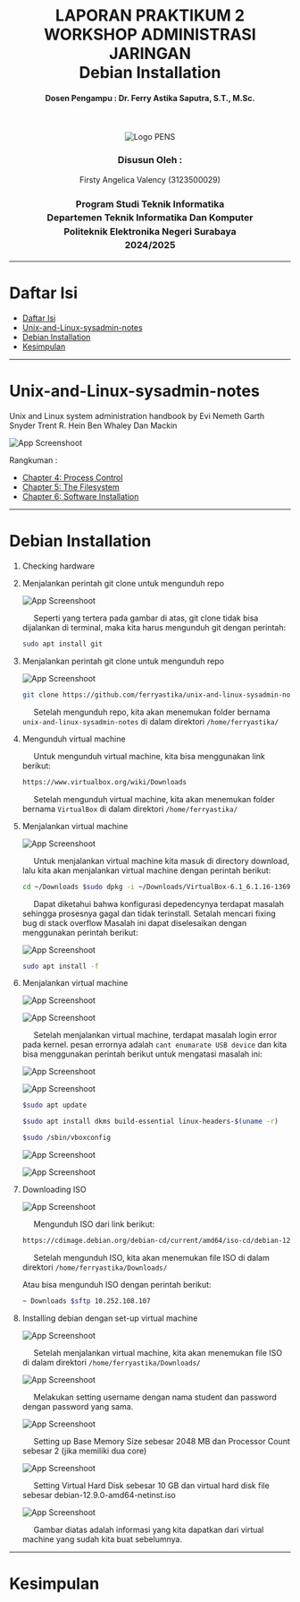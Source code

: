 <div align="center">
  <h1 style="font-weight: bold"> LAPORAN PRAKTIKUM 2 WORKSHOP ADMINISTRASI JARINGAN <br> Debian Installation </h1>
  <h4 style="text-align: center;">Dosen Pengampu : Dr. Ferry Astika Saputra, S.T., M.Sc.</h4>
</div>
<br />
<br />
<div align="center">
  <img src="https://upload.wikimedia.org/wikipedia/id/4/44/Logo_PENS.png" alt="Logo PENS">
  <h3 style="text-align: center;">Disusun Oleh : </h3>
  <p style="text-align: center;">
    Firsty Angelica Valency (3123500029)<br>
  </p>
  <h3 style="text-align: center;line-height: 1.5">Program Studi Teknik Informatika<br>Departemen Teknik Informatika Dan Komputer<br>Politeknik Elektronika Negeri Surabaya<br>2024/2025</h3>
  <hr>
</div>

# Daftar Isi

- [Daftar Isi](#daftar-isi)
- [Unix-and-Linux-sysadmin-notes](#unix-and-linux-sysadmin-notes)
- [Debian Installation](#debian-installation)
- [Kesimpulan](#kesimpulan)


---
# Unix-and-Linux-sysadmin-notes

  Unix and Linux system administration handbook by Evi Nemeth Garth Snyder Trent R. Hein Ben Whaley Dan Mackin

  ![App Screenshoot](assets/img/cover-book-unix-linux-sysadmin/cover_book_unix_linux_administration_handbook.png)

  Rangkuman :
  - [Chapter 4: Process Control](Chapter4_ProcessControl.md)
  - [Chapter 5: The Filesystem](Chapter5_TheFilesystem.md)
  - [Chapter 6: Software Installation](Chapter6_SoftwareInstallation.md)

---

# Debian Installation

1. Checking hardware 
   
2. Menjalankan perintah git clone untuk mengunduh repo
   
    ![App Screenshoot](assets/img/debian12_install/install_git.png)
   
    &nbsp;&nbsp;&nbsp;&nbsp; Seperti yang tertera pada gambar di atas, git clone tidak bisa dijalankan di terminal, maka kita harus mengunduh git dengan perintah: 

    ```bash
    sudo apt install git
    ```

3. Menjalankan perintah git clone untuk mengunduh repo
   
    ![App Screenshoot](assets/img/debian12_install/install_git.png)

    ```bash
    git clone https://github.com/ferryastika/unix-and-linux-sysadmin-notes.git

    ```
    &nbsp;&nbsp;&nbsp;&nbsp; Setelah mengunduh repo, kita akan menemukan folder bernama `unix-and-linux-sysadmin-notes` di dalam direktori `/home/ferryastika/`

4. Mengunduh virtual machine
  
     &nbsp;&nbsp;&nbsp;&nbsp; Untuk mengunduh virtual machine, kita bisa menggunakan link berikut: 
     
     ```bash
     https://www.virtualbox.org/wiki/Downloads
     ```

     &nbsp;&nbsp;&nbsp;&nbsp; Setelah mengunduh virtual machine, kita akan menemukan folder bernama `VirtualBox` di dalam direktori `/home/ferryastika/`

5. Menjalankan virtual machine
   
    ![App Screenshoot](assets/img/debian12_install/installing_vm.png)

    &nbsp;&nbsp;&nbsp;&nbsp; Untuk menjalankan virtual machine kita masuk di directory download, lalu kita akan menjalankan virtual machine dengan perintah berikut:

    ```bash
    cd ~/Downloads $sudo dpkg -i ~/Downloads/VirtualBox-6.1_6.1.16-136998~Ubuntu~bionic_amd64.deb 
    ```
    &nbsp;&nbsp;&nbsp;&nbsp; Dapat diketahui bahwa konfigurasi depedencynya terdapat masalah sehingga prosesnya gagal dan tidak terinstall. Setalah mencari fixing bug di stack overflow Masalah ini dapat diselesaikan dengan menggunakan perintah berikut:

    ![App Screenshoot](assets/img/debian12_install/fixing_depedencies.png)


    ```bash
    sudo apt install -f
    ``` 

6. Menjalankan virtual machine
   
    ![App Screenshoot](assets/img/debian12_install/tidak_bissa_login.png)

    ![App Screenshoot](assets/img/debian12_install/kernel_error.png)

    &nbsp;&nbsp;&nbsp;&nbsp; Setelah menjalankan virtual machine, terdapat masalah login error pada kernel. pesan errornya adalah `cant enumarate USB device` dan kita bisa menggunakan perintah berikut untuk mengatasi masalah ini:

    ![App Screenshoot](assets/img/debian12_install/fixing_kernel1.png)

    ![App Screenshoot](assets/img/debian12_install/fixing_kernel2.png)

    ```bash
    $sudo apt update

    $sudo apt install dkms build-essential linux-headers-$(uname -r)

    $sudo /sbin/vboxconfig
    ```

    ![App Screenshoot](assets/img/debian12_install/terfixing1.png)

    ![App Screenshoot](assets/img/debian12_install/terfixing1.png)

  7. Downloading ISO

     ![App Screenshoot](assets/img/debian12_install/download_iso.png)
     
     &nbsp;&nbsp;&nbsp;&nbsp; Mengunduh ISO dari link berikut:
     
     ```bash
     https://cdimage.debian.org/debian-cd/current/amd64/iso-cd/debian-12.0.0-amd64-netinst.iso
     ```  
     &nbsp;&nbsp;&nbsp;&nbsp; Setelah mengunduh ISO, kita akan menemukan file ISO di dalam direktori `/home/ferryastika/Downloads/`

     Atau bisa mengunduh ISO dengan perintah berikut:

     ```bash
     ~ Downloads $sftp 10.252.108.107
     ```

  8. Installing debian dengan set-up virtual machine
     
     ![App Screenshoot](assets/img/debian12_install/debian1.png)

     &nbsp;&nbsp;&nbsp;&nbsp; Setelah menjalankan virtual machine, kita akan menemukan file ISO di dalam direktori `/home/ferryastika/Downloads/`
     
     ![App Screenshoot](assets/img/debian12_install/debian2.png)
     
     &nbsp;&nbsp;&nbsp;&nbsp; Melakukan setting username dengan nama student dan password dengan password yang sama.

      ![App Screenshoot](assets/img/debian12_install/debian3.png)

      &nbsp;&nbsp;&nbsp;&nbsp; Setting up Base Memory Size sebesar 2048 MB dan Processor Count sebesar 2 (jika memiliki dua core)

      ![App Screenshoot](assets/img/debian12_install/debian4.png)

      &nbsp;&nbsp;&nbsp;&nbsp; Setting Virtual Hard Disk sebesar 10 GB dan virtual hard disk file sebesar debian-12.9.0-amd64-netinst.iso

      ![App Screenshoot](assets/img/debian12_install/debian5.png)

      &nbsp;&nbsp;&nbsp;&nbsp; Gambar diatas adalah informasi yang kita dapatkan dari virtual machine yang sudah kita buat sebelumnya.
--- 

# Kesimpulan




